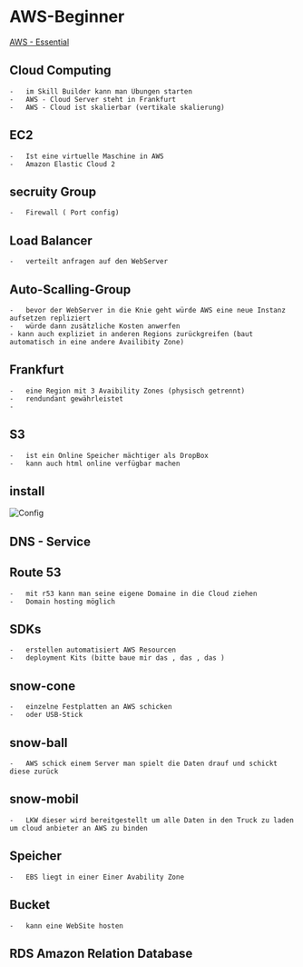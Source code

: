 # AWS-Beginner

[AWS - Essential](https://explore.skillbuilder.aws/learn/course/internal/view/elearning/1564/aws-cloud-practitioner-essentials-german-na)


## Cloud Computing

    -   im Skill Builder kann man Übungen starten
    -   AWS - Cloud Server steht in Frankfurt
    -   AWS - Cloud ist skalierbar (vertikale skalierung)


## EC2

    -   Ist eine virtuelle Maschine in AWS
    -   Amazon Elastic Cloud 2 

## secruity Group

    -   Firewall ( Port config)


## Load Balancer

    -   verteilt anfragen auf den WebServer


## Auto-Scalling-Group
    -   bevor der WebServer in die Knie geht würde AWS eine neue Instanz aufsetzen repliziert 
    -   würde dann zusätzliche Kosten anwerfen
    - kann auch expliziet in anderen Regions zurückgreifen (baut automatisch in eine andere Availibity Zone)

## Frankfurt

    -   eine Region mit 3 Avaibility Zones (physisch getrennt)
    -   rendundant gewährleistet
    -   

## S3

    -   ist ein Online Speicher mächtiger als DropBox
    -   kann auch html online verfügbar machen

## install

![Config](./screens/KW20/AWS%20I-invert.png)


## DNS - Service 

## Route 53

    -   mit r53 kann man seine eigene Domaine in die Cloud ziehen
    -   Domain hosting möglich

## SDKs

    -   erstellen automatisiert AWS Resourcen
    -   deployment Kits (bitte baue mir das , das , das )


## snow-cone
    -   einzelne Festplatten an AWS schicken
    -   oder USB-Stick

## snow-ball
    -   AWS schick einem Server man spielt die Daten drauf und schickt diese zurück

## snow-mobil
    -   LKW dieser wird bereitgestellt um alle Daten in den Truck zu laden um cloud anbieter an AWS zu binden


## Speicher

    -   EBS liegt in einer Einer Avability Zone

## Bucket

    -   kann eine WebSite hosten

## RDS Amazon Relation Database